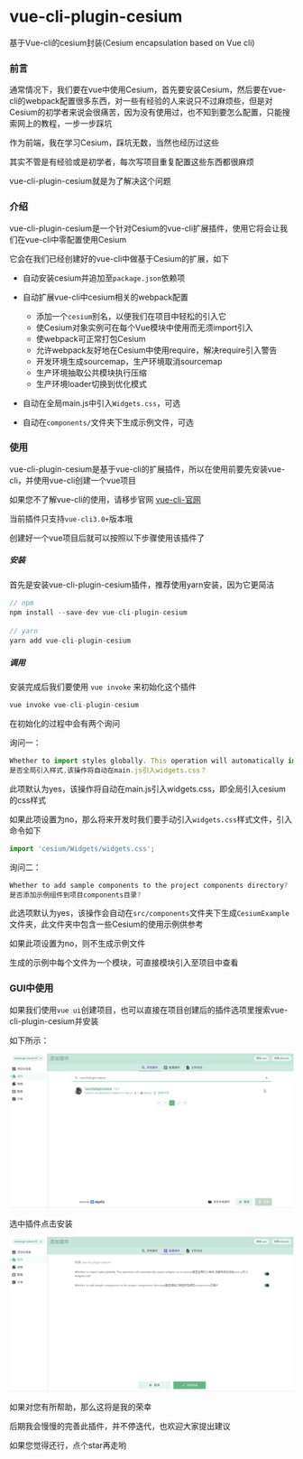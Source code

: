# vue-cli-plugin-cesium
基于Vue-cli的cesium封装(Cesium encapsulation based on Vue cli)



### 前言

通常情况下，我们要在vue中使用Cesium，首先要安装Cesium，然后要在vue-cli的webpack配置很多东西，对一些有经验的人来说只不过麻烦些，但是对Cesium的初学者来说会很痛苦，因为没有使用过，也不知到要怎么配置，只能搜索网上的教程，一步一步踩坑

作为前端，我在学习Cesium，踩坑无数，当然也经历过这些

其实不管是有经验或是初学者，每次写项目重复配置这些东西都很麻烦

vue-cli-plugin-cesium就是为了解决这个问题



### 介绍

vue-cli-plugin-cesium是一个针对Cesium的vue-cli扩展插件，使用它将会让我们在vue-cli中零配置使用Cesium

它会在我们已经创建好的vue-cli中做基于Cesium的扩展，如下

- 自动安装cesium并追加至`package.json`依赖项

- 自动扩展vue-cli中cesium相关的webpack配置
  - 添加一个`cesium`别名，以便我们在项目中轻松的引入它
  - 使Cesium对象实例可在每个Vue模块中使用而无须import引入
  - 使webpack可正常打包Cesium
  - 允许webpack友好地在Cesium中使用require，解决require引入警告
  - 开发环境生成sourcemap，生产环境取消sourcemap
  - 生产环境抽取公共模块执行压缩
  - 生产环境loader切换到优化模式
- 自动在全局main.js中引入`Widgets.css`，可选
- 自动在`components/`文件夹下生成示例文件，可选



### 使用

vue-cli-plugin-cesium是基于vue-cli的扩展插件，所以在使用前要先安装vue-cli，并使用vue-cli创建一个vue项目

如果您不了解vue-cli的使用，请移步官网 [vue-cli-官网](https://cli.vuejs.org/zh/guide/) 

当前插件只支持`vue-cli3.0+`版本哦

创建好一个vue项目后就可以按照以下步骤使用该插件了

##### 安装

首先是安装vue-cli-plugin-cesium插件，推荐使用yarn安装，因为它更简洁

```js
// npm
npm install --save-dev vue-cli-plugin-cesium

// yarn
yarn add vue-cli-plugin-cesium
```



##### 调用

安装完成后我们要使用 `vue invoke` 来初始化这个插件

```js
vue invoke vue-cli-plugin-cesium
```

在初始化的过程中会有两个询问

询问一：

```js
Whether to import styles globally. This operation will automatically import widgets.css in main.js?
是否全局引入样式,该操作将自动在main.js引入widgets.css？
```

此项默认为yes，该操作将自动在main.js引入widgets.css，即全局引入cesium的css样式

如果此项设置为no，那么将来开发时我们要手动引入`widgets.css`样式文件，引入命令如下

```js
import 'cesium/Widgets/widgets.css';
```

询问二：

```js
Whether to add sample components to the project components directory?
是否添加示例组件到项目components目录?
```

此选项默认为yes，该操作会自动在`src/components`文件夹下生成`CesiumExample`文件夹，此文件夹中包含一些Cesium的使用示例供参考

如果此项设置为no，则不生成示例文件

生成的示例中每个文件为一个模块，可直接模块引入至项目中查看



### GUI中使用

如果我们使用`vue ui`创建项目，也可以直接在项目创建后的插件选项里搜索vue-cli-plugin-cesium并安装

如下所示：

![gui001](assets/img/gui001.png)

选中插件点击安装

![gui002](assets/img/gui002.png)





如果对您有所帮助，那么这将是我的荣幸

后期我会慢慢的完善此插件，并不停迭代，也欢迎大家提出建议

如果您觉得还行，点个star再走哟

